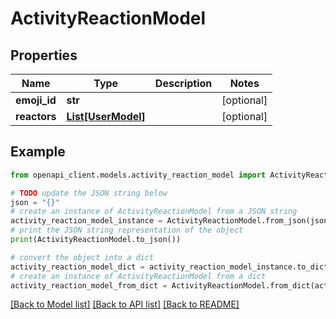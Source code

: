 # ActivityReactionModel


## Properties

Name | Type | Description | Notes
------------ | ------------- | ------------- | -------------
**emoji_id** | **str** |  | [optional] 
**reactors** | [**List[UserModel]**](UserModel.md) |  | [optional] 

## Example

```python
from openapi_client.models.activity_reaction_model import ActivityReactionModel

# TODO update the JSON string below
json = "{}"
# create an instance of ActivityReactionModel from a JSON string
activity_reaction_model_instance = ActivityReactionModel.from_json(json)
# print the JSON string representation of the object
print(ActivityReactionModel.to_json())

# convert the object into a dict
activity_reaction_model_dict = activity_reaction_model_instance.to_dict()
# create an instance of ActivityReactionModel from a dict
activity_reaction_model_from_dict = ActivityReactionModel.from_dict(activity_reaction_model_dict)
```
[[Back to Model list]](../README.md#documentation-for-models) [[Back to API list]](../README.md#documentation-for-api-endpoints) [[Back to README]](../README.md)


